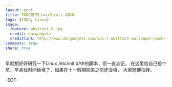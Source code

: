 ```yaml
---
layout: post
title: TODO研究Linux的init.d脚本
tags: [TODO, Linux]
image:
  feature: abstract-6.jpg
  credit: dargadgetz
  creditlink: http://www.dargadgetz.com/ios-7-abstract-wallpaper-pack-for-iphone-5-and-ipod-touch-retina/
comments: true
share: true
---
```


早就想好好研究一下Linux /etc/init.d/中的脚本，但一直忘记，
在这里给自己挖个坑，早点找时间给填了，如果在十一假期回来之前还没填，
大家随便拍砖。

-EOF-
